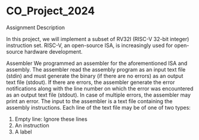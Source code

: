 # CO_Project_2024

Assignment Description

In this project, we will implement a subset of RV32I (RISC-V 32-bit integer) instruction set. 
RISC-V, an open-source ISA, is increasingly used for open-source hardware development.

Assembler
We programmed an assembler for the aforementioned ISA and assembly. The assembler read the
assembly program as an input text file (stdin) and must generate the binary (if there are no errors)
as an output text file (stdout). If there are errors, the assembler  generate the error notifications
along with the line number on which the error was encountered as an output text file (stdout). In
case of multiple errors, the assembler may print an error.
The input to the assembler is a text file containing the assembly instructions. Each line of the
text file may be of one of two types:
1. Empty line: Ignore these lines
2. An instruction
3. A label
